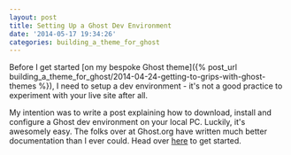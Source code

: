 ```yaml
---
layout: post
title: Setting Up a Ghost Dev Environment
date: '2014-05-17 19:34:26'
categories: building_a_theme_for_ghost
---
```


Before I get started [on my bespoke Ghost theme]({% post_url building_a_theme_for_ghost/2014-04-24-getting-to-grips-with-ghost-themes %}), I need to setup a dev environment - it's not a good practice to experiment with your live site after all.

My intention was to write a post explaining how to download, install and configure a Ghost dev environment on your local PC. Luckily, it's awesomely easy. The folks over at Ghost.org have written much better documentation than I ever could. Head over <a href="http://docs.ghost.org/installation/" target="_blank">here</a> to get started.